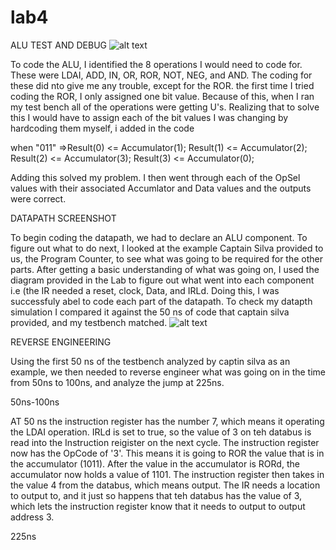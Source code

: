 lab4
====

ALU TEST AND DEBUG
![alt text](http://i59.tinypic.com/693vok.png)

To code the ALU, I identified the 8 operations I would need to code for.  These were LDAI, ADD, IN, OR, ROR, NOT, NEG, and AND.  The coding for these did nto give me any trouble, except for the ROR.  the first time I tried coding the ROR, I only assigned one bit value.  Because of this, when I ran my test bench all of the operations were getting U's.  Realizing that to solve this I would have to assign each of the bit values I was changing by hardcoding them myself, i added in the code 

when "011" =>Result(0) <= Accumulator(1);
					Result(1) <= Accumulator(2);
					Result(2) <= Accumulator(3);
					Result(3) <= Accumulator(0);
					
Adding this solved my problem.  I then went through each of the OpSel values with their associated Accumlator and Data values and the outputs were correct.


DATAPATH SCREENSHOT

To begin coding the datapath, we had to declare an ALU component.  To figure out what to do next, I looked at the example Captain Silva provided to us, the Program Counter, to see what was going to be required for the other parts.  After getting a basic understanding of what was going on, I used the diagram provided in the Lab to figure out what went into each component i.e (the IR needed a reset, clock, Data, and IRLd.  Doing this, I was successfuly abel to code each part of the datapath.  To check my datapth simulation I compared it against the 50 ns of code that captain silva provided, and my testbench matched.
![alt text](http://i59.tinypic.com/e1phi.png)


REVERSE ENGINEERING

Using the first 50 ns of the testbench analyzed by captin silva as an example, we then needed to reverse engineer what was going on in the time from 50ns to 100ns, and analyze the jump at 225ns.  

50ns-100ns

AT 50 ns the instruction register has the number 7, which means it operating the LDAI operation.  IRLd is set to true, so the value of 3 on teh databus is read into the Instruction reigister on the next cycle.  The instruction register now has the OpCode of '3'.  This means it is going to ROR the value that is in the accumulator (1011).  After the value in the accumulator is RORd, the accumulator now holds a value of 1101.  The instruction register then takes in the value 4 from the databus, which means output.  The IR needs a location to output to, and it just so happens that teh databus has the value of 3, which lets the instruction register know that it needs to output to output address 3.   


225ns

